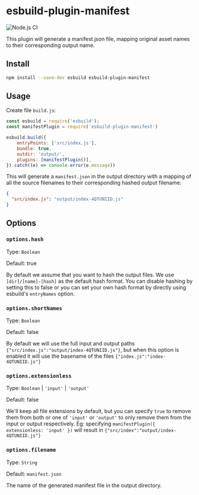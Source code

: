 # esbuild-plugin-manifest

![Node.js CI](https://github.com/jfortunato/esbuild-plugin-manifest/workflows/Node.js%20CI/badge.svg)

This plugin will generate a manifest.json file, mapping original asset names to their corresponding output name.

## Install

```bash
npm install --save-dev esbuild esbuild-plugin-manifest
```

## Usage

Create file `build.js`:

```js
const esbuild = require('esbuild');
const manifestPlugin = require('esbuild-plugin-manifest')

esbuild.build({
    entryPoints: ['src/index.js'],
    bundle: true,
    outdir: 'output/',
    plugins: [manifestPlugin()],
}).catch((e) => console.error(e.message))
```

This will generate a `manifest.json` in the output directory with a mapping of all the source filenames to their corresponding hashed output filename:

```json
{
  "src/index.js": "output/index-4QTUNIID.js"
}
```

## Options

### `options.hash`

Type: `Boolean`

Default: true

By default we assume that you want to hash the output files. We use `[dir]/[name]-[hash]` as the default hash format. You can disable hashing by setting this to false or you can set your own hash format by directly using esbuild's `entryNames` option.

### `options.shortNames`

Type: `Boolean`

Default: false

By default we will use the full input and output paths `{"src/index.js":"output/index-4QTUNIID.js"}`, but when this option is enabled it will use the basename of the files `{"index.js":"index-4QTUNIID.js"}`

### `options.extensionless`

Type: `Boolean` | `'input'` | `'output'`

Default: false

We'll keep all file extensions by default, but you can specify `true` to remove them from both or one of `'input'` or `'output'` to only remove them from the input or output respectively. Eg: specifying `manifestPlugin({ extensionless: 'input' })` will result in `{"src/index":"output/index-4QTUNIID.js"}`

### `options.filename`

Type: `String`

Default: `manifest.json`

The name of the generated manifest file in the output directory.
